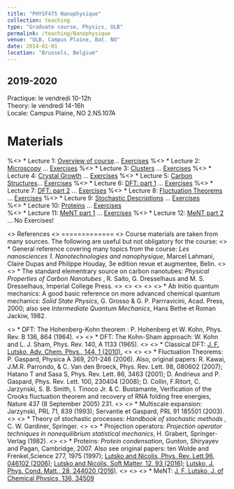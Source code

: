 ```yaml
---
title: "PHYSF475 Nanophysique"
collection: teaching
type: "Graduate course, Physics, ULB"
permalink: /teaching/Nanophysique
venue: "ULB, Campus Plaine, Bat. NO"
date: 2014-01-01
location: "Brussels, Belgium"
---
```


2019-2020
---------
Practique: le vendredi 10-12h  
Theory: le vendredi 14-16h  
Locale: Campus Plaine, NO 2.N5.107A  

Materials
======

%<> * Lecture 1: [Overview of course](/files/Nanophysique/lecture1.pdf)... [Exercises](/files/Nanophysique/Exercises1.pdf)
%<> * Lecture 2: [Microscopy](/files/Nanophysique/lecture2.pdf)	   ... [Exercises](/files/Nanophysique/Exercises2.pdf)
%<> * Lecture 3: [Clusters](/files/Nanophysique/lecture3.pdf)	   ... [Exercises](/files/Nanophysique/Exercises3.pdf)
%<> * Lecture 4: [Crystal Growth](/files/Nanophysique/lecture4.pdf)	   ... [Exercises](/files/Nanophysique/Exercises4.pdf)
%<> * Lecture 5: [Carbon Structures](/files/Nanophysique/lecture5.pdf)... [Exercises](/files/Nanophysique/Exercises5.pdf)
%<> * Lecture 6: [DFT: part 1](/files/Nanophysique/lecture6.pdf)      ... [Exercises](/files/Nanophysique/Exercises6.pdf)
%<> * Lecture 7: [DFT: part 2](/files/Nanophysique/lecture7.pdf)      ... [Exercises](/files/Nanophysique/Exercises7.pdf)
%<> * Lecture 8: [Fluctuation Theorems](/files/Nanophysique/lecture8.pdf)      ... [Exercises](/files/Nanophysique/Exercises8.pdf)
%<> * Lecture 9: [Stochastic Descriptions](/files/Nanophysique/lecture9.pdf)      ... [Exercises](/files/Nanophysique/Exercises9.pdf)	
%<> * Lecture 10: [Proteins](/files/Nanophysique/lecture10.pdf)      ... [Exercises](/files/Nanophysique/Exercises10.pdf)	
%<> * Lecture 11: [MeNT part 1](/files/Nanophysique/lecture11.pdf)      ... [Exercises](/files/Nanophysique/Exercises11.pdf)
%<> * Lecture 12: [MeNT part 2](/files/Nanophysique/lecture12.pdf)      ... No Exercises!  



<> References
<> =============
<> Course materials are taken from many sources. The following are useful but not obligatory for the course:
<> * General reference covering many topics from the course: *Les nanosciences 1. Nanotechnologies and nanophysique*, Marcel Lahmani, Claire Dupas and Philippe Houday, 3e edition revue et augmentee, Belin.
<> 
<> * The standard elementrary source on carbon nanotubes: *Physical Properties of Carbon Nanotubes* , R. Saito, G. Dresselhaus and M. S. Dresselhaus, Imperial College Press.
<> 
<> <> <> <> * Ab Initio quantum mechanics: A good basic reference on more advanced chemical quantum mechanics: *Solid State Physics*, G. Grosso & G. P. Parrravicini, Acad. Press, 2000; also see *Intermediate Quantum Mechanics*, Hans Bethe et Roman Jackiw, 1982.

<> * DFT: The Hohenberg-Kohn theorem : P. Hohenberg et W. Kohn, Phys. Rev. B 136, 864 (1964).
<> 
<> * DFT: The Kohn-Sham approach: W. Kohn and L. J. Sham, Phys. Rev. 140, A 1133 (1965).
<> 
<> * Classical DFT: [J. F. Lutsko, Adv. Chem. Phys., 144, 1 (2010).](/files/Lutsko_DFT_Review.pdf)
<> 
<> <> * Fluctuation Theorems: P. Gaspard, Physica A 369, 201-246 (2006). Also, original papers: R. Kawai, J.M.R. Parrondo, & C. Van den Broeck, Phys. Rev. Lett. 98, 080602 (2007); Hatano T and Sasa S, Phys. Rev. Lett. 86, 3463 (2001); D. Andrieux and P. Gaspard, Phys. Rev. Lett. 100, 230404 (2008); D. Collin, F.Ritort, C. Jarzynski, S. B. Smith, I. Tinoco Jr. & C. Bustamante,
Verification of the Crooks fluctuation theorem and recovery of RNA folding free energies,
Nature 437 (8 September 2005) 231.
<> 
<> * Multiscale expansion: Jarzynski, PRL 71, 839 (1993); Servantie et Gaspard, PRL 91 185501 (2003).
<> 
<> * Theory of stochastic processes: *Handbook of stochastic methods* , C. W. Gardiner, Springer.
<> 
<> * Projection operators: *Projection operator techniques in nonequilibrium statistical mechanics*, H. Grabert, Springer-Verlag (1982). 
<> 
<> * Proteins: *Protein condensation*, Gunton, Shiryayev and Pagan, Cambridge, 2007. Also see original papers: ten Wolde and Frenkel,Science 277, 1975 (1997); [Lutsko and Nicolis, Phys. Rev. Lett.96, 046102 (2006)](/files/Lutsko_PRL_2006_1.pdf); [Lutsko and Nicolis, Soft Matter, 12, 93 (2016)](/files/Lutsko_SoftMatter_2016.pdf); [Lutsko, J. Phys. Cond. Matt., 28, 244020 (2016)](/files/Lutsko_JPCM_2015_1.pdf). 
<> 
<> 
<> * MeNT: [J. F. Lutsko, J. of Chemical Physics, 136, 34509](/files/Lutsko_JCP_2012_1.pdf) 


